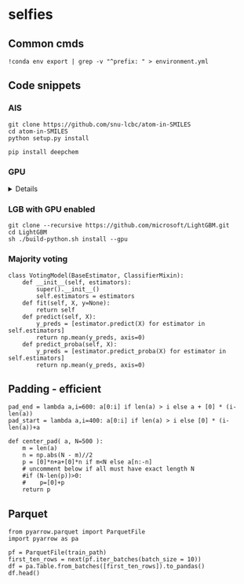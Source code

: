 # selfies

## Common cmds
```
!conda env export | grep -v "^prefix: " > environment.yml 
```


## Code snippets

### AIS
``` #  gra 2024-07-01
git clone https://github.com/snu-lcbc/atom-in-SMILES
cd atom-in-SMILES
python setup.py install

pip install deepchem
```

### GPU

<details>


#### tf

```
import tensorflow as tf

try:
  tpus = tf.distribute.cluster_resolver.TPUClusterResolver.connect(tpu="local")
except:
  gpus = tf.config.experimental.list_physical_devices('GPU')  
```

#### GPU specification

- https://docs.alliancecan.ca/wiki/Using_GPUs_with_Slurm/en

</details>




### LGB with GPU enabled
``` # did not work on gra 2024-07-01
git clone --recursive https://github.com/microsoft/LightGBM.git
cd LightGBM
sh ./build-python.sh install --gpu
```




### Majority voting
```
class VotingModel(BaseEstimator, ClassifierMixin):
    def __init__(self, estimators):
        super().__init__()
        self.estimators = estimators        
    def fit(self, X, y=None):
        return self    
    def predict(self, X):
        y_preds = [estimator.predict(X) for estimator in self.estimators]
        return np.mean(y_preds, axis=0)    
    def predict_proba(self, X):
        y_preds = [estimator.predict_proba(X) for estimator in self.estimators]
        return np.mean(y_preds, axis=0)    
```



## Padding - efficient

```
pad_end = lambda a,i=600: a[0:i] if len(a) > i else a + [0] * (i-len(a))
pad_start = lambda a,i=400: a[0:i] if len(a) > i else [0] * (i-len(a))+a
```

```
def center_pad( a, N=500 ):   
    m = len(a)    
    n = np.abs(N - m)//2 
    p = [0]*n+a+[0]*n if m<N else a[n:-n]
    # uncomment below if all must have exact length N
    #if (N-len(p))>0:
    #    p=[0]+p
    return p  
```


## Parquet

```
from pyarrow.parquet import ParquetFile
import pyarrow as pa 

pf = ParquetFile(train_path) 
first_ten_rows = next(pf.iter_batches(batch_size = 10)) 
df = pa.Table.from_batches([first_ten_rows]).to_pandas() 
df.head()
```

